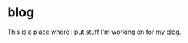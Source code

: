 # blog

This is a place where I put stuff I'm working on for my [blog](https://derekgusoff.wordpress.com/). 
